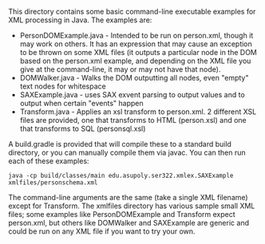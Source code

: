 This directory contains some basic command-line executable examples for XML processing in Java. The examples are:

* PersonDOMExample.java - Intended to be run on person.xml, though it may work on others. It has an expression that may cause an exception to be thrown on some XML files (it outputs a particular node in the DOM based on the person.xml example, and depending on the XML file you give at the command-line, it may or may not have that node).
* DOMWalker.java - Walks the DOM outputting all nodes, even "empty" text nodes for whitespace
* SAXExample.java - uses SAX exvent parsing to output values and to output when certain "events" happen
* Transform.java - Applies an xsl transform to person.xml. 2 different XSL files are provided, one that transforms to HTML (person.xsl) and one that transforms to SQL (personsql.xsl)

A build.gradle is provided that will compile these to a standard build directory, or you can manually compile them via javac. You can then run each of these examples:
```
java -cp build/classes/main edu.asupoly.ser322.xmlex.SAXExample xmlfiles/personschema.xml 
```

The command-line arguments are the same (take a single XML filename) except for Transform.
The xmlfiles directory has various sample small XML files; some examples like PersonDOMExample and Transform expect person.xml, but others like DOMWalker and SAXExample are generic and could be run on any XML file if you want to try your own.
